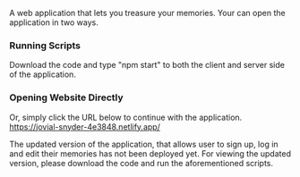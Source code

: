 A web application that lets you treasure your memories. Your can open the application in two ways. 

### Running Scripts
Download the code and type "npm start" to both the client and server side of the application.

### Opening Website Directly
Or, simply click the URL below to continue with the application.
https://jovial-snyder-4e3848.netlify.app/

The updated version of the application, that allows user to sign up, log in and edit their memories has not been deployed yet. 
For viewing the updated version, please download the code and run the aforementioned scripts.
